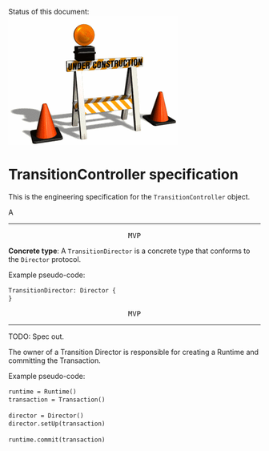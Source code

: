 Status of this document:
![](../_assets/under-construction-flashing-barracade-animation.gif)

# TransitionController specification

This is the engineering specification for the `TransitionController` object.

A

---

<p style="text-align:center"><tt>MVP</tt></p>

**Concrete type**: A `TransitionDirector` is a concrete type that conforms to the `Director` protocol.

Example pseudo-code:

    TransitionDirector: Director {
    }

<p style="text-align:center"><tt>MVP</tt></p>

---

TODO: Spec out.

The owner of a Transition Director is responsible for creating a Runtime and committing the Transaction.

Example pseudo-code:

    runtime = Runtime()
    transaction = Transaction()
    
    director = Director()
    director.setUp(transaction)
    
    runtime.commit(transaction)

